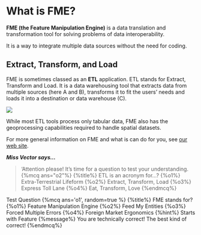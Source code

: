 # What is FME?
**FME (the Feature Manipulation Engine)** is a data translation and transformation tool for solving problems of data interoperability. 

It is a way to integrate multiple data sources without the need for coding.

## Extract, Transform, and Load
FME is sometimes classed as an **ETL** application. ETL stands for Extract, Transform and Load. It is a data warehousing tool that extracts data from multiple sources (here A and B), transforms it to fit the users’ needs and loads it into a destination or data warehouse (C).

![](https://raw.githubusercontent.com/FMEEvangelist/FME-Desktop-Basic-Training-Manual-Images/master/Img1.1.WhatIsFME.png)

While most ETL tools process only tabular data, FME also has the geoprocessing capabilities required to handle spatial datasets.

For more general information on FME and what is can do for you, see [our web site](http://www.safe.com/how-it-works/).


***Miss Vector says…***

> ‘Attention please! It’s time for a question to test your understanding.  
{%mcq ans="o2"%}
{%title%} ETL is an acronym for...?
{%o1%} Extra-Terrestrial Lifeform
{%o2%} Extract, Transform, Load
{%o3%} Express Toll Lane
{%o4%} Eat, Transform, Love
{%endmcq%}

Test Question
{%mcq ans='o1', random=true %}
{%title%} FME stands for?
{%o1%} Feature Manipulation Engine
{%o2%} Feed My Entities
{%o3%} Forced Multiple Errors
{%o4%} Foreign Market Ergonomics
{%hint%} Starts with Feature
{%message%} You are technically correct! The best kind of correct!
{%endmcq%}
